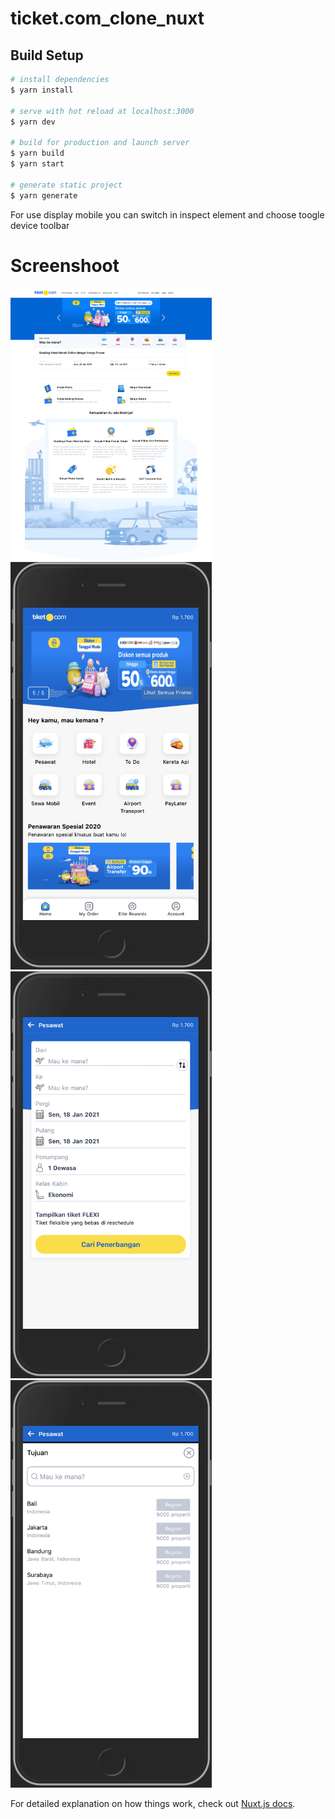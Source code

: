 # ticket.com_clone_nuxt

## Build Setup

```bash
# install dependencies
$ yarn install

# serve with hot reload at localhost:3000
$ yarn dev

# build for production and launch server
$ yarn build
$ yarn start

# generate static project
$ yarn generate
```

For use display mobile you can switch in inspect element and choose toogle device toolbar

# Screenshoot
<img width="322" alt="1" src="https://github.com/rachmathidayatdev/ticket.com_clone_nuxt/blob/master/static/screenshoot/desktop-home.png">
<img width="322" alt="1" src="https://github.com/rachmathidayatdev/ticket.com_clone_nuxt/blob/master/static/screenshoot/mobile-home.png">
<img width="322" alt="1" src="https://github.com/rachmathidayatdev/ticket.com_clone_nuxt/blob/master/static/screenshoot/mobile-search.png">
<img width="322" alt="1" src="https://github.com/rachmathidayatdev/ticket.com_clone_nuxt/blob/master/static/screenshoot/mobile-destination.png">

For detailed explanation on how things work, check out [Nuxt.js docs](https://nuxtjs.org).
